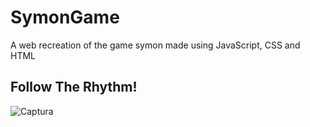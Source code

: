 # SymonGame
A web recreation of the game symon made using JavaScript, CSS and HTML

## Follow The Rhythm!
![Captura](https://github.com/balserDev/SymonGame/assets/134951579/798b3c31-1a17-4178-ba8f-abb6fa53ec2c)
